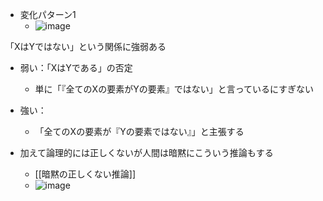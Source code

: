 
- 変化パターン1
    - ![image](https://gyazo.com/9e443f12ed521e9a62b669e9e06e8bc7/thumb/1000)

「XはYではない」という関係に強弱ある
- 弱い：「XはYである」の否定
    - 単に「『全てのXの要素がYの要素』ではない」と言っているにすぎない
- 強い：
    - 「全てのXの要素が『Yの要素ではない』」と主張する

- 加えて論理的には正しくないが人間は暗黙にこういう推論もする
    - [[暗黙の正しくない推論]]
    - ![image](https://gyazo.com/78fc9ab2b9cb64a3efe6c0d6b2aade31/thumb/1000)

